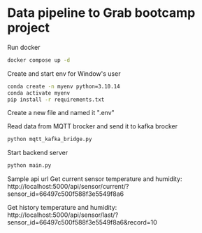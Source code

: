 # Data pipeline to Grab bootcamp project

Run docker
```bash
docker compose up -d
```

Create and start env for Window's user
```bash
conda create -n myenv python=3.10.14
conda activate myenv
pip install -r requirements.txt
```

Create a new file and named it ".env"

Read data from MQTT brocker and send it to kafka brocker
```bash
python mqtt_kafka_bridge.py
```

Start backend server
```bash
python main.py
```

Sample api url
Get current sensor temperature and humidity: http://localhost:5000/api/sensor/current/?sensor_id=66497c500f588f3e5549f8a6

Get history temperature and humidity: http://localhost:5000/api/sensor/last/?sensor_id=66497c500f588f3e5549f8a6&record=10
